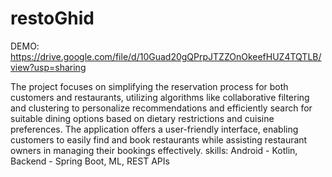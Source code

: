 # restoGhid

DEMO: https://drive.google.com/file/d/10Guad20gQPrpJTZZOnOkeefHUZ4TQTLB/view?usp=sharing

The project focuses on simplifying the reservation process for both customers and restaurants, utilizing algorithms like collaborative filtering and clustering to personalize recommendations and efficiently search for suitable dining options based on dietary restrictions and cuisine preferences. The application offers a user-friendly interface, enabling customers to easily find and book restaurants while assisting restaurant owners in managing their bookings effectively.
skills: Android - Kotlin, Backend - Spring Boot, ML, REST APIs 
